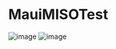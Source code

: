 # MauiMISOTest

![image](https://user-images.githubusercontent.com/41979552/226342232-ed455a6c-54b2-4bf2-af70-ad926a60d1ce.png)
![image](https://user-images.githubusercontent.com/41979552/226342375-c9f81f57-d627-4d4f-972e-62524fb9f9a5.png)
